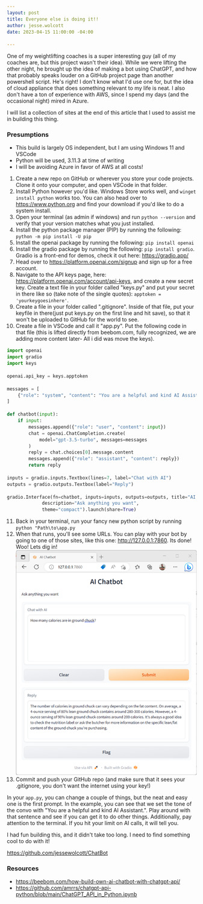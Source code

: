 ```yaml
---
layout: post
title: Everyone else is doing it!!
author: jesse.wolcott
date: 2023-04-15 11:00:00 -04:00

---
```


One of my weightlifting coaches is a super interesting guy (all of my coaches are, but this project wasn't their idea). While we were lifting the other night, he brought up the idea of making a bot using ChatGPT, and how that probably speaks louder on a GitHub project page than another powershell script. He's right! I don't know what I'd use one for, but the idea of cloud appliance that does something relevant to my life is neat. I also don't have a ton of experience with AWS, since I spend my days (and the occasional night) mired in Azure.

I will list a collection of sites at the end of this article that I used to assist me in building this thing. 

### Presumptions
- This build is largely OS independent, but I am using Windows 11 and VSCode
- Python will be used, 3.11.3 at time of writing
- I will be avoiding Azure in favor of AWS at all costs!

1. Create a new repo on GitHub or wherever you store your code projects. Clone it onto your computer, and open VSCode in that folder.
2. Install Python however you'd like. Windows Store works well, and ```winget install python``` works too. You can also head over to https://www.python.org and find your download if you'd like to do a system install.
3. Open your terminal (as admin if windows) and run ```python --version``` and verify that your version matches what you just installed.
4. Install the python package manager (PIP) by running the following: ```python -m pip install -U pip```
5. Install the openai package by running the following: ```pip install openai```
6. Install the gradio package by running the following: ```pip install gradio```. Gradio is a front-end for demos, check it out here: https://gradio.app/
7. Head over to https://platform.openai.com/signup and sign up for a free account. 
8. Navigate to the API keys page, here: https://platform.openai.com/account/api-keys, and create a new secret key. Create a text file in your folder called "keys.py" and put your secret in there like so (take note of the single quotes): ```apptoken = 'yourkeygoesinhere'```.
9. Create a file in your folder called ".gitignore". Inside of that file, put your keyfile in there(just put keys.py on the first line and hit save), so that it won't be uploaded to GitHub for the world to see. 
10. Create a file in VSCode and call it "app.py". Put the following code in that file (this is lifted directly from beebom.com, fully recognized, we are adding more content later- All i did was move the keys). 

```python
import openai
import gradio
import keys

openai.api_key = keys.apptoken

messages = [
    {"role": "system", "content": "You are a helpful and kind AI Assistant."},
]

def chatbot(input):
    if input:
        messages.append({"role": "user", "content": input})
        chat = openai.ChatCompletion.create(
            model="gpt-3.5-turbo", messages=messages
        )
        reply = chat.choices[0].message.content
        messages.append({"role": "assistant", "content": reply})
        return reply

inputs = gradio.inputs.Textbox(lines=7, label="Chat with AI")
outputs = gradio.outputs.Textbox(label="Reply")

gradio.Interface(fn=chatbot, inputs=inputs, outputs=outputs, title="AI Bot",
             description="Ask anything you want",
             theme="compact").launch(share=True)
```

11. Back in your terminal, run your fancy new python script by running ```python "Path\to\app.py```
12. When that runs, you'll see some URLs. You can play with your bot by going to one of those sites, like this one: http://127.0.0.1:7860. Its done! Woo! Lets dig in!
![Chatbot Lives!](/assets/img/2023/04/aichatbot1.png)
13. Commit and push your GitHub repo (and make sure that it sees your .gitignore, you don't want the internet using your key!)

In your ```app.py```, you can change a couple of things, but the neat and easy one is the first prompt. In the example, you can see that we set the tone of the convo with "You are a helpful and kind AI Assistant.". Play around with that sentence and see if you can get it to do other things. Additionally, pay attention to the terminal. If you hit your limit on AI calls, it will tell you. 

I had fun building this, and it didn't take too long. I need to find something cool to do with it!

https://github.com/jessewolcott/ChatBot

### Resources
- https://beebom.com/how-build-own-ai-chatbot-with-chatgpt-api/
- https://github.com/amrrs/chatgpt-api-python/blob/main/ChatGPT_API_in_Python.ipynb


